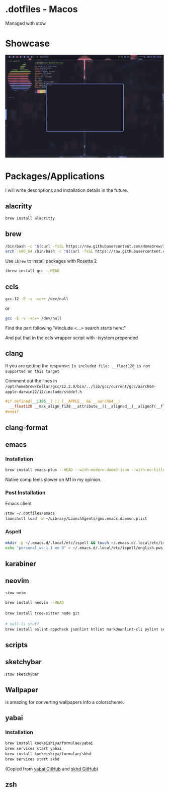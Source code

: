 # .dotfiles - Macos

Managed with stow

# Showcase

![desktop-1](./assets/desktop1.png)

# Packages/Applications

I will write descriptions and installation details in the future.

## alacritty

```bash
brew install alacritty
```

## brew

```bash
/bin/bash -c "$(curl -fsSL https://raw.githubusercontent.com/Homebrew/install/HEAD/install.sh)"
arch -x86_64 /bin/bash -c "$(curl -fsSL https://raw.githubusercontent.com/Homebrew/install/master/install.sh)"
```

Use `ibrew` to install packages with Rosetta 2

```bash
ibrew install gcc --HEAD
```

## ccls

```bash
gcc-12 -E -v -xc++ /dev/null
```

or

```bash
gcc -E -v -xc++ /dev/null
```

Find the part following "#include <...> search starts here:"

And put that in the ccls wrapper script with -isystem prepended

## clang

If you are getting the response: `In included file: __float128 is not supported on this target`

Comment out the lines in `/opt/homebrew/Cellar/gcc/12.2.0/bin/../lib/gcc/current/gcc/aarch64-apple-darwin22/12/include/stddef.h`

```cpp
#if defined(__i386__) || (__APPLE__ && __aarch64__)
  __float128 __max_align_f128 __attribute__((__aligned__(__alignof(__float128))));
#endif
```

## clang-format

## emacs

### Installation

```bash
brew install emacs-plus --HEAD --with-modern-doom3-icon --with-no-titlebar
```

Native comp feels slower on M1 in my opinion.

### Post Installation

Emacs client

```bash
stow ~/.dotfiles/emacs
launchctl load -w ~/Library/LaunchAgents/gnu.emacs.daemon.plist
```

### Aspell

```bash
mkdir -p ~/.emacs.d/.local/etc/ispell && touch ~/.emacs.d/.local/etc/ispell/english.pws
echo "personal_ws-1.1 en 0" > ~/.emacs.d/.local/etc/ispell/english.pws
```

## karabiner

## neovim

```bash
stow nvim
```

```bash
brew install neovim --HEAD

brew install tree-sitter node git

# null-ls stuff
brew install eslint cppcheck jsonlint ktlint markdownlint-cli pylint selene shellcheck stylelint zsh black clang-format prettier shfmt stylua yamlfmt

```

## scripts

## sketchybar

```bash
stow sketchybar
```

## Wallpaper

[](https://ign.schrodinger-hat.it/color-schemes) is amazing for converting wallpapers info a colorscheme.

## yabai

### Installation

```bash
brew install koekeishiya/formulae/yabai
brew services start yabai
brew install koekeishiya/formulae/skhd
brew services start skhd
```

(Copied from [yabai GitHub](<https://github.com/koekeishiya/yabai/wiki/Installing-yabai-(latest-release)>) and [skhd GitHub](https://github.com/koekeishiya/skhd))

## zsh
